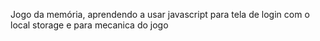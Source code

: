 Jogo da memória, aprendendo a usar javascript para tela de login com o local storage
e para mecanica do jogo